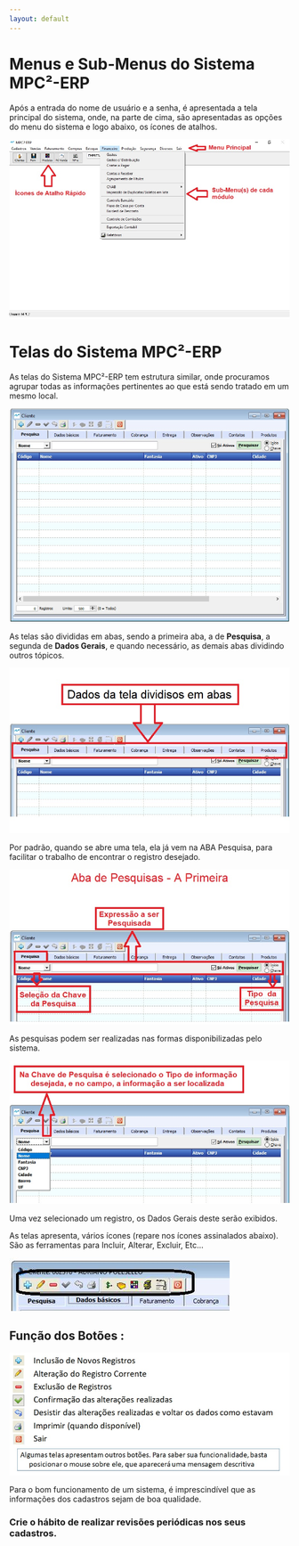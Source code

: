 ```yaml
---
layout: default
---
```


# Menus e Sub-Menus do Sistema MPC²-ERP

Após a entrada do nome de usuário e a senha, é apresentada a tela principal do sistema, onde, na parte de cima, são apresentadas as opções do menu do sistema e logo abaixo, os ícones de atalhos.

![](Img/Telas00.jpg)

# Telas do Sistema MPC²-ERP


As telas do Sistema MPC²-ERP tem estrutura similar, onde procuramos agrupar todas as informações pertinentes ao que está sendo tratado em um mesmo local.

![](Img/Telas01.jpg) 

As telas são divididas em abas, sendo a primeira aba, a de **Pesquisa**, a segunda de **Dados Gerais**, e quando necessário, as demais abas dividindo outros tópicos.

![](Img/Telas02.jpg)  

Por padrão, quando se abre uma tela, ela já vem na ABA Pesquisa, para facilitar o trabalho de encontrar o registro desejado.

![](Img/Telas03.jpg) 

As pesquisas podem ser realizadas nas formas disponibilizadas pelo sistema.

![](Img/Telas04.jpg) 

Uma vez selecionado um registro, os Dados Gerais deste serão exibidos. 

As telas apresenta, vários ícones (repare nos ícones assinalados abaixo). São as ferramentas para Incluir, Alterar, Excluir, Etc...

![](Img/Telas05.jpg)

## Função dos Botões :

![](Img/Telas06.jpg)

Para o bom funcionamento de um sistema, é imprescindível que as informações dos cadastros sejam de boa qualidade.
### Crie o hábito de realizar revisões periódicas nos seus cadastros.









